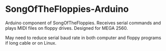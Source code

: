 # SongOfTheFloppies-Arduino
Arduino component of SongOfTheFloppies. Receives serial commands and plays MIDI files on floppy drives.
Designed for MEGA 2560.

May need to reduce serial baud rate in both computer and floppy programs if long cable or on Linux.
